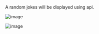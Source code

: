 
A random jokes will be displayed using api.

![image](https://github.com/ayush2024/Random-Jokes/assets/88491971/6affc266-0e6f-4536-bd85-acbb385b55fc)

![image](https://github.com/ayush2024/Random-Jokes/assets/88491971/275bc941-5012-4cce-a77a-418de6b27a11)
